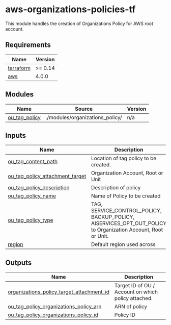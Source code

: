<!-- BEGIN_TF_DOCS -->
# aws-organizations-policies-tf

This module handles the creation of Organizations Policy for  AWS root account.

## Requirements

| Name | Version |
|------|---------|
| <a name="requirement_terraform"></a> [terraform](#requirement\_terraform) | >= 0.14 |
| <a name="requirement_aws"></a> [aws](#requirement\_aws) | 4.0.0 |

## Modules

| Name | Source | Version |
|------|--------|---------|
| <a name="module_ou_tag_policy"></a> [ou\_tag\_policy](#module\_ou\_tag\_policy) | ./modules/organizations_policy/ | n/a |

## Inputs

| Name | Description | Type | Default | Required |
|------|-------------|------|---------|:--------:|
| <a name="input_ou_tag_content_path"></a> [ou\_tag\_content\_path](#input\_ou\_tag\_content\_path) | Location of tag policy to be created. | `string` | n/a | yes |
| <a name="input_ou_tag_policy_attachment_target"></a> [ou\_tag\_policy\_attachment\_target](#input\_ou\_tag\_policy\_attachment\_target) | Organization Account, Root or Unit | `list(string)` | n/a | yes |
| <a name="input_ou_tag_policy_description"></a> [ou\_tag\_policy\_description](#input\_ou\_tag\_policy\_description) | Description of policy | `string` | n/a | yes |
| <a name="input_ou_tag_policy_name"></a> [ou\_tag\_policy\_name](#input\_ou\_tag\_policy\_name) | Name of Policy to be created | `string` | n/a | yes |
| <a name="input_ou_tag_policy_type"></a> [ou\_tag\_policy\_type](#input\_ou\_tag\_policy\_type) | TAG, SERVICE\_CONTROL\_POLICY, BACKUP\_POLICY, AISERVICES\_OPT\_OUT\_POLICY to Organization Account, Root or Unit. | `string` | n/a | yes |
| <a name="input_region"></a> [region](#input\_region) | Default region used across | `string` | n/a | yes |

## Outputs

| Name | Description |
|------|-------------|
| <a name="output_organizations_policy_target_attachment_id"></a> [organizations\_policy\_target\_attachment\_id](#output\_organizations\_policy\_target\_attachment\_id) | Target ID of OU / Account on which policy attached. |
| <a name="output_ou_tag_policy_organizations_policy_arn"></a> [ou\_tag\_policy\_organizations\_policy\_arn](#output\_ou\_tag\_policy\_organizations\_policy\_arn) | ARN of policy |
| <a name="output_ou_tag_policy_organizations_policy_id"></a> [ou\_tag\_policy\_organizations\_policy\_id](#output\_ou\_tag\_policy\_organizations\_policy\_id) | Policy ID |
<!-- END_TF_DOCS -->